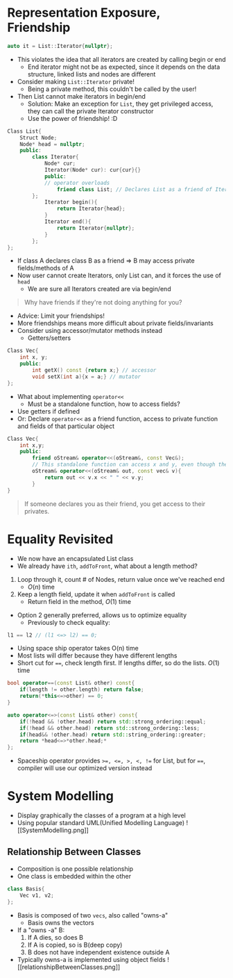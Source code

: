 # Representation Exposure, Friendship
```cpp
auto it = List::Iterator{nullptr};
```
- This violates the idea that all iterators are created by calling begin or end
	- End iterator might not be as expected, since it depends on the data structure, linked lists and nodes are different
- Consider making `List::Iterator` private!
	- Being a private method, this couldn't be called by the user!
- Then List cannot make iterators in begin/end
	- Solution: Make an exception for `List`, they get privileged access, they can call the private Iterator constructor
	- Use the power of friendship! :D
```cpp
Class List{
	Struct Node;
	Node* head = nullptr;
	public:
		class Iterator{
			Node* cur;
			Iterator(Node* cur): cur{cur}{}
			public:
			// operator overloads
				friend class List; // Declares List as a friend of Iterator
		};
			Iterator begin(){
				return Iterator{head};
			}
			Iterator end(){
				return Iterator{nullptr};
			}
		};
};
```
- If class A declares class B as a friend => B may access private fields/methods of A
-  Now user cannot create Iterators, only List can, and it forces the use of `head`
	- We are sure all Iterators created are via begin/end
> Why have friends if they're not doing anything for you?
- Advice: Limit your friendships!
- More friendships means more difficult about private fields/invariants
- Consider using accessor/mutator methods instead
	- Getters/setters
```cpp
Class Vec{
	int x, y;
	public:
		int getX() const {return x;} // accessor
		void setX(int a){x = a;} // mutator
};
```
- What about implementing `operator<<`
	- Must be a standalone function, how to access fields?
- Use getters if defined
- Or: Declare `operator<<` as a friend function, access to private function and fields of that particular object
```cpp
Class Vec{
	int x,y;
	public:
		friend oStream& operator<<(oStream&, const Vec&);
		// This standalone function can access x and y, even though they are private
		oStream& operator<<(oStream& out, const vec& v){
			return out << v.x << " " << v.y;
		}
}
```
> If someone declares you as their friend, you get access to their privates.
# Equality Revisited
- We now have an encapsulated List class
- We already have `ith`, `addToFront`, what about a length method?
1. Loop through it, count # of Nodes, return value once we've reached end
	- $O(n)$ time
2. Keep a length field, update it when `addToFront` is called
	- Return field in the method, $O(1)$ time
- Option 2 generally preferred, allows us to optimize equality
	- Previously to check equality:
```cpp
l1 == l2 // (l1 <=> l2) == 0;
```
- Using space ship operator takes O(n) time
- Most lists will differ because they have different lengths
- Short cut for `==`, check length first. If lengths differ, so do the lists. $O(1)$ time
```cpp
bool operator==(const List& other) const{
	if(length != other.length) return false;
	return(*this<=>other) == 0;
}

auto operator<=>(const List& other) const{
	if(!head && !other.head) return std::strong_ordering::equal;
	if(!head && other.head) return std::strong_ordering::less;
	if(head&& !other.head) return std::string_ordering::greater;
	return *head<=>*other.head;*
};
```
- Spaceship operator provides `>=, <=, >, <, !=` for List, but for `==`, compiler will use our optimized version instead
# System Modelling
- Display graphically the classes of a program at a high level
- Using popular standard UML(Unified Modelling Language)
![[SystemModelling.png]]

## Relationship Between Classes
- Composition is one possible relationship
- One class is embedded within the other
```cpp
class Basis{
	Vec v1, v2;
};
```
- Basis is composed of two `vecs`, also called "owns-a"
	- Basis owns the vectors
- If a "owns -a" B:
	1. If A dies, so does B
	2. If A is copied, so is B(deep copy)
	3. B does not have independent existence outside A
- Typically owns-a is implemented using object fields
![[relationshipBetweenClasses.png]]